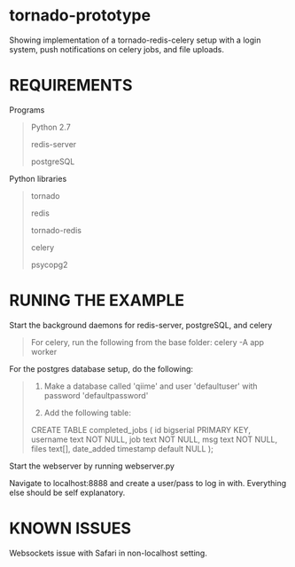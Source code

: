 tornado-prototype
=================

Showing implementation of a tornado-redis-celery setup with a login system, push notifications on celery jobs, and file uploads.

REQUIREMENTS
=================

Programs
> Python 2.7
>
> redis-server
>
>postgreSQL

Python libraries
> tornado
>
> redis
>
> tornado-redis
>
> celery
>
>psycopg2

RUNING THE EXAMPLE
=================
Start the background daemons for redis-server, postgreSQL, and celery
>For celery, run the following from the base folder: celery -A app worker

For the postgres database setup, do the following:
>1) Make a database called 'qiime' and user 'defaultuser' with password 'defaultpassword'
>
>2) Add the following table:
>
>CREATE TABLE completed_jobs (
>    id bigserial PRIMARY KEY,
>    username text NOT NULL,
>    job text NOT NULL,
>    msg text NOT NULL,
>    files text[],
>    date_added timestamp default NULL
>);

Start the webserver by running webserver.py

Navigate to localhost:8888 and create a user/pass to log in with. Everything else should be self explanatory.

KNOWN ISSUES
=================
Websockets issue with Safari in non-localhost setting.
